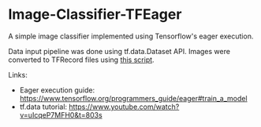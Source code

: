 # Image-Classifier-TFEager
A simple image classifier implemented using Tensorflow's eager execution.

Data input pipeline was done using tf.data.Dataset API. Images were converted to TFRecord files using [this script](https://github.com/tensorflow/models/blob/master/research/inception/inception/data/build_image_data.py).

Links:
  * Eager execution guide: https://www.tensorflow.org/programmers_guide/eager#train_a_model
  * tf.data tutorial: https://www.youtube.com/watch?v=uIcqeP7MFH0&t=803s
